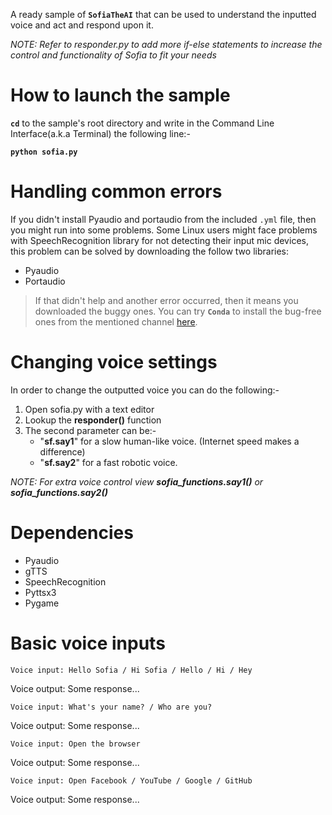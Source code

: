 A ready sample of **`SofiaTheAI`** that can be used to understand the inputted voice and act and respond upon it.

*NOTE: Refer to responder.py to add more if-else statements to increase the control and functionality of Sofia to fit your needs*

# How to launch the sample
**`cd`** to the sample's root directory and write in the Command Line Interface(a.k.a Terminal) the following line:-

**`python sofia.py`**

# Handling common errors
If you didn't install Pyaudio and portaudio from the included `.yml` file, then you might run into some problems. Some Linux users might face problems with SpeechRecognition library for not detecting their input mic devices, this problem can be solved by downloading the follow two libraries:
- Pyaudio
- Portaudio

> If that didn't help and another error occurred, then it means you downloaded the buggy ones. You can try **`Conda`** to install the bug-free ones from the mentioned channel [here](https://github.com/ContinuumIO/anaconda-issues/issues/4139#issuecomment-433710003).

# Changing voice settings
In order to change the outputted voice you can do the following:-
1. Open sofia.py with a text editor
2. Lookup the **responder()** function
3. The second parameter can be:-
    - "**sf.say1**" for a slow human-like voice. (Internet speed makes a difference)
    - "**sf.say2**" for a fast robotic voice.

*NOTE: For extra voice control view **sofia_functions.say1()** or **sofia_functions.say2()***
# Dependencies
- Pyaudio
- gTTS
- SpeechRecognition
- Pyttsx3
- Pygame


# Basic voice inputs
`Voice input: Hello Sofia / Hi Sofia / Hello / Hi / Hey`

Voice output: Some response...

`Voice input: What's your name? / Who are you?`

Voice output: Some response...

`Voice input: Open the browser`

Voice output: Some response...

`Voice input: Open Facebook / YouTube / Google / GitHub`

Voice output: Some response...
